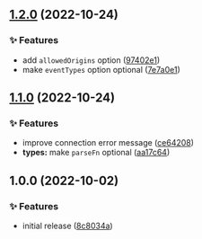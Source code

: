## [1.2.0](https://github.com/kaciakmaciak/rx-event-source/compare/v1.1.0...v1.2.0) (2022-10-24)


### ✨ Features

* add `allowedOrigins` option ([97402e1](https://github.com/kaciakmaciak/rx-event-source/commit/97402e1e51d0339c15dfcd90d08be87043646dec))
* make `eventTypes` option optional ([7e7a0e1](https://github.com/kaciakmaciak/rx-event-source/commit/7e7a0e12f702f36b0c91da78a8f5af4986571393))

## [1.1.0](https://github.com/kaciakmaciak/rx-event-source/compare/v1.0.0...v1.1.0) (2022-10-24)


### ✨ Features

* improve connection error message ([ce64208](https://github.com/kaciakmaciak/rx-event-source/commit/ce642081fe921401413833d5e52d07e66afccc28))
* **types:** make `parseFn` optional ([aa17c64](https://github.com/kaciakmaciak/rx-event-source/commit/aa17c64b0c9567aca0978cb6a1fe6f71c422905a))

## 1.0.0 (2022-10-02)


### ✨ Features

* initial release ([8c8034a](https://github.com/kaciakmaciak/rx-event-source/commit/8c8034a99df822866735e510d561d9452eb980a7))

